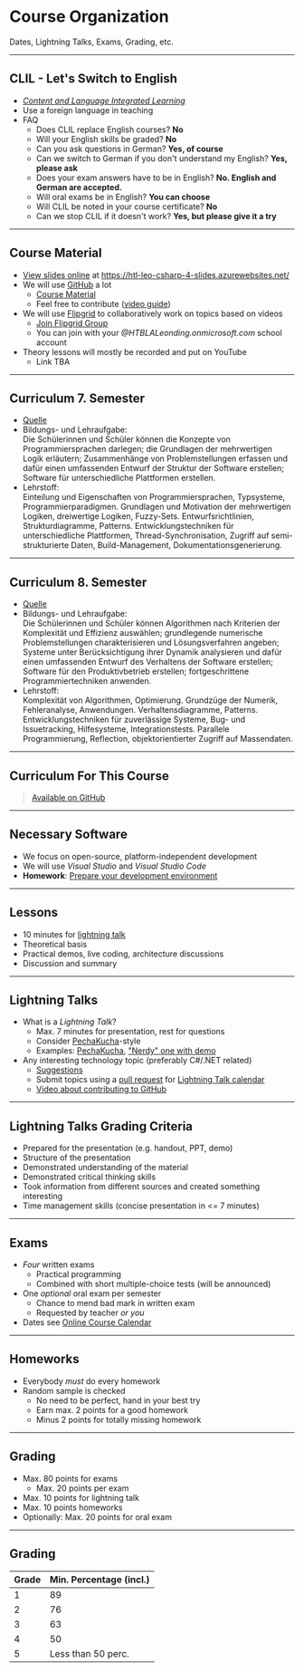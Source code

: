 # Course Organization

Dates, Lightning Talks, Exams, Grading, etc.

---

## CLIL - Let's Switch to English

* [*Content and Language Integrated Learning*](https://en.wikipedia.org/wiki/Content_and_language_integrated_learning)
* Use a foreign language in teaching
* FAQ
  * Does CLIL replace English courses? **No**
  * Will your English skills be graded? **No**
  * Can you ask questions in German? **Yes, of course**
  * Can we switch to German if you don't understand my English? **Yes, please ask**
  * Does your exam answers have to be in English? **No. English and German are accepted.**
  * Will oral exams be in English? **You can choose**
  * Will CLIL be noted in your course certificate? **No**
  * Can we stop CLIL if it doesn't work? **Yes, but please give it a try**

---

## Course Material

* [View slides online](https://htl-leo-csharp-4-slides.azurewebsites.net/) at https://htl-leo-csharp-4-slides.azurewebsites.net/
* We will use [GitHub](https://github.com) a lot
  * [Course Material](https://github.com/rstropek/htl-leo-csharp-4)
  * Feel free to contribute ([video guide](https://youtu.be/mBprBD16P3g))
* We will use [Flipgrid](https://flipgrid.com) to collaboratively work on topics based on videos
  * [Join Flipgrid Group](https://flipgrid.com/htlleo4chif2020)
  * You can join with your *@HTBLALeonding.onmicrosoft.com* school account
* Theory lessons will mostly be recorded and put on YouTube
  * Link TBA

---

## Curriculum 7. Semester

* [Quelle](https://www.ris.bka.gv.at/Dokumente/Bundesnormen/NOR40217045/NOR40217045.pdf)
* Bildungs- und Lehraufgabe:<br/>
Die Sch&uuml;lerinnen und Sch&uuml;ler k&ouml;nnen die Konzepte von Programmiersprachen darlegen; die Grundlagen der mehrwertigen Logik erläutern; Zusammenhänge von Problemstellungen erfassen und dafür einen umfassenden Entwurf der Struktur der Software erstellen; Software für unterschiedliche Plattformen erstellen.
* Lehrstoff:<br/>
Einteilung und Eigenschaften von Programmiersprachen, Typsysteme, Programmierparadigmen. Grundlagen und Motivation der mehrwertigen Logiken, dreiwertige Logiken, Fuzzy-Sets. Entwurfsrichtlinien, Strukturdiagramme, Patterns. Entwicklungstechniken für unterschiedliche Plattformen, Thread-Synchronisation, Zugriff auf semi-strukturierte Daten, Build-Management, Dokumentationsgenerierung.

---

## Curriculum 8. Semester

* [Quelle](https://www.ris.bka.gv.at/Dokumente/Bundesnormen/NOR40217045/NOR40217045.pdf)
* Bildungs- und Lehraufgabe:<br/>
Die Sch&uuml;lerinnen und Sch&uuml;ler k&ouml;nnen Algorithmen nach Kriterien der Komplexität und Effizienz auswählen; grundlegende numerische Problemstellungen charakterisieren und Lösungsverfahren angeben; Systeme unter Berücksichtigung ihrer Dynamik analysieren und dafür einen umfassenden Entwurf des Verhaltens der Software erstellen; Software für den Produktivbetrieb erstellen; fortgeschrittene Programmiertechniken anwenden.
* Lehrstoff:<br/>
Komplexität von Algorithmen, Optimierung. Grundzüge der Numerik, Fehleranalyse, Anwendungen. Verhaltensdiagramme, Patterns. Entwicklungstechniken für zuverlässige Systeme, Bug- und Issuetracking, Hilfesysteme, Integrationstests. Parallele Programmierung, Reflection, objektorientierter Zugriff auf Massendaten.

---

## Curriculum For This Course

> [Available on GitHub](https://github.com/rstropek/htl-leo-csharp-4/blob/master/course-calendar.md)

---

## Necessary Software

* We focus on open-source, platform-independent development
* We will use *Visual Studio* and *Visual Studio Code*
* **Homework**: [Prepare your development environment](https://github.com/rstropek/htl-leo-csharp-4/blob/master/exercises/0000-prerequisites/readme.md)

---

## Lessons

* 10 minutes for [lightning talk](https://en.wikipedia.org/wiki/Lightning_talk)
* Theoretical basis
* Practical demos, live coding, architecture discussions
* Discussion and summary

---

## Lightning Talks

* What is a *Lightning Talk*?
  * Max. 7 minutes for presentation, rest for questions
  * Consider [PechaKucha](https://en.wikipedia.org/wiki/PechaKucha)-style
  * Examples: [PechaKucha](https://youtu.be/XBhTaL7RpA8), ["Nerdy" one with demo](https://www.destroyallsoftware.com/talks/wat)
* Any interesting technology topic (preferably C#/.NET related)
  * [Suggestions](https://github.com/rstropek/htl-leo-csharp-4/blob/master/exercises/lightning-talk-suggestions.md)
  * Submit topics using a [pull request](https://help.github.com/articles/about-pull-requests/) for [Lightning Talk calendar](https://github.com/rstropek/htl-leo-csharp-4/blob/master/exercises/lightning-talks.md)
  * [Video about contributing to GitHub](https://youtu.be/mBprBD16P3g)

---

## Lightning Talks Grading Criteria

* Prepared for the presentation (e.g. handout, PPT, demo)
* Structure of the presentation
* Demonstrated understanding of the material
* Demonstrated critical thinking skills
* Took information from different sources and created something interesting
* Time management skills (concise presentation in <= 7 minutes)

---

## Exams

* *Four* written exams
  * Practical programming
  * Combined with short multiple-choice tests (will be announced)
* One *optional* oral exam per semester
  * Chance to mend bad mark in written exam
  * Requested by teacher *or you*
* Dates see [Online Course Calendar](https://github.com/rstropek/htl-leo-csharp-4/blob/master/course-calendar.md)

---

## Homeworks

* Everybody *must* do every homework
* Random sample is checked
  * No need to be perfect, hand in your best try
  * Earn max. 2 points for a good homework
  * Minus 2 points for totally missing homework

---

## Grading

* Max. 80 points for exams
  * Max. 20 points per exam
* Max. 10 points for lightning talk
* Max. 10 points homeworks
* Optionally: Max. 20 points for oral exam

---

## Grading

| Grade | Min. Percentage (incl.) |
| ----- | ----------------------- |
| 1     | 89                      |
| 2     | 76                      |
| 3     | 63                      |
| 4     | 50                      |
| 5     | Less than 50 perc.      |
